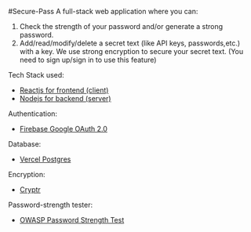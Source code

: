 #Secure-Pass
A full-stack web application where you can:
1. Check the strength of your password and/or generate a strong password.
2. Add/read/modify/delete a secret text (like API keys, passwords,etc.) with a key. We use strong encryption to secure your secret text. (You need to sign up/sign in to use this feature)

Tech Stack used:
- [Reactjs for frontend (client)](https://react.dev/reference/react)
- [Nodejs for backend (server)](https://nodejs.org/docs/latest/api/)

Authentication:
- [Firebase Google OAuth 2.0](https://firebase.google.com/docs/auth/web/google-signin)

Database:
- [Vercel Postgres](https://vercel.com/docs/storage/vercel-postgres)

Encryption:
- [Cryptr](https://github.com/MauriceButler/cryptr)

Password-strength tester:
- [OWASP Password Strength Test](https://github.com/nowsecure/owasp-password-strength-test)

